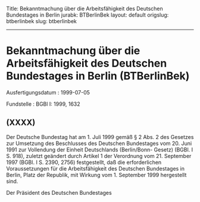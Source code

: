 Title: Bekanntmachung über die Arbeitsfähigkeit des Deutschen Bundestages in Berlin
jurabk: BTBerlinBek
layout: default
origslug: btberlinbek
slug: btberlinbek

---

# Bekanntmachung über die Arbeitsfähigkeit des Deutschen Bundestages in Berlin (BTBerlinBek)

Ausfertigungsdatum
:   1999-07-05

Fundstelle
:   BGBl I: 1999, 1632



## (XXXX)

Der Deutsche Bundestag hat am 1. Juli 1999 gemäß § 2 Abs. 2 des
Gesetzes zur Umsetzung des Beschlusses des Deutschen Bundestages vom
20\. Juni 1991 zur Vollendung der Einheit Deutschlands (Berlin/Bonn-
Gesetz) (BGBl. I S. 918), zuletzt geändert durch Artikel 1 der
Verordnung vom 21. September 1997 (BGBl. I S. 2390, 2756)
festgestellt, daß die erforderlichen Voraussetzungen für die
Arbeitsfähigkeit des Deutschen Bundestages in Berlin, Platz der
Republik, mit Wirkung vom 1. September 1999 hergestellt sind.

Der Präsident des Deutschen Bundestages

